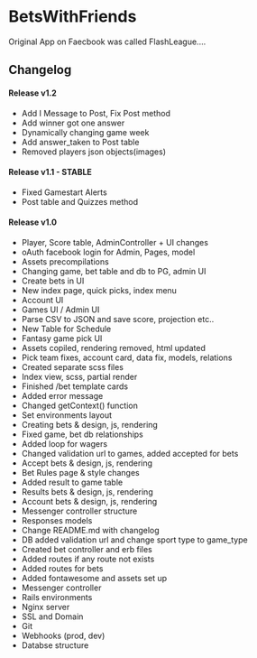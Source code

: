# BetsWithFriends
Original App on Faecbook was called FlashLeague....

## Changelog
#### Release v1.2
- Add I Message to Post, Fix Post method
- Add winner got one answer
- Dynamically changing game week
- Add answer_taken to Post table
- Removed players json objects(images)

#### Release v1.1 - STABLE
- Fixed Gamestart Alerts
- Post table and Quizzes method

#### Release v1.0
- Player, Score table, AdminController + UI changes
- oAuth facebook login for Admin, Pages, model
- Assets precompilations
- Changing game, bet table and db to PG, admin UI
- Create bets in UI
- New index page, quick picks, index menu
- Account UI
- Games UI / Admin UI
- Parse CSV to JSON and save score, projection etc..
- New Table for Schedule
- Fantasy game pick UI
- Assets copiled, rendering removed, html updated
- Pick team fixes, account card, data fix, models, relations
- Created separate scss files
- Index view, scss, partial render
- Finished /bet template cards
- Added error message
- Changed getContext() function
- Set environments layout
- Creating bets & design, js, rendering
- Fixed game, bet db relationships
- Added loop for wagers
- Changed validation url to games, added accepted for bets
- Accept bets & design, js, rendering
- Bet Rules page & style changes
- Added result to game table
- Results bets & design, js, rendering
- Account bets & design, js, rendering
- Messenger controller structure
- Responses models
- Change README.md with changelog
- DB added validation url and change sport type to game_type
- Created bet controller and erb files
- Added routes if any route not exists
- Added routes for bets
- Added fontawesome and assets set up
- Messenger controller
- Rails environments
- Nginx server
- SSL and Domain
- Git
- Webhooks (prod, dev)
- Databse structure
